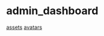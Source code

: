 # admin_dashboard
[assets](https://pictogrammers.com/library/mdi/)
[avatars](https://www.freepik.com/)